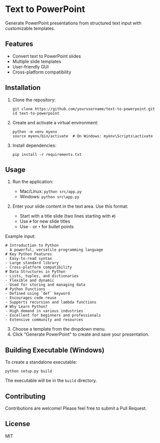 # Text to PowerPoint

Generate PowerPoint presentations from structured text input with customizable templates.

## Features

- Convert text to PowerPoint slides
- Multiple slide templates
- User-friendly GUI
- Cross-platform compatibility

## Installation

1. Clone the repository:
   ```
   git clone https://github.com/yourusername/text-to-powerpoint.git
   cd text-to-powerpoint
   ```

2. Create and activate a virtual environment:
   ```
   python -m venv myenv
   source myenv/bin/activate  # On Windows: myenv\Scripts\activate
   ```

3. Install dependencies:
   ```
   pip install -r requirements.txt
   ```

## Usage

1. Run the application:
   - Mac/Linux: `python src/app.py`
   - Windows: `python src\app.py`

2. Enter your slide content in the text area. Use this format:
   - Start with a title slide (two lines starting with `#`)
   - Use `#` for new slide titles
   - Use `-` or `•` for bullet points

Example input:
```
# Introduction to Python
- A powerful, versatile programming language
# Key Python Features
- Easy-to-read syntax
- Large standard library
- Cross-platform compatibility
# Data Structures in Python
- Lists, tuples, and dictionaries
- Flexible and dynamic
- Used for storing and managing data
# Python Functions
- Defined using `def` keyword
- Encourages code reuse
- Supports recursion and lambda functions
# Why Learn Python?
- High demand in various industries
- Excellent for beginners and professionals
- Extensive community and resources
```

3. Choose a template from the dropdown menu.
4. Click "Generate PowerPoint" to create and save your presentation.

## Building Executable (Windows)

To create a standalone executable:

```
python setup.py build
```

The executable will be in the `build` directory.

## Contributing

Contributions are welcome! Please feel free to submit a Pull Request.

## License

MIT
